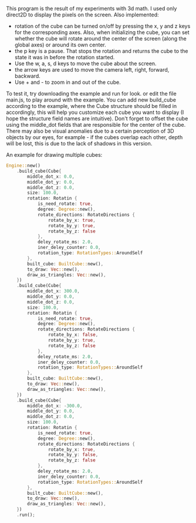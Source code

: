 This program is the result of my experiments with 3d math.
I used only direct2D to display the pixels on the screen. 
Also implemented: 
- rotation of the cube can be turned on/off by pressing the x, y and z keys for the corresponding axes. Also, when initializing the cube, you can set whether the cube will rotate around the center of the screen (along the global axes) or around its own center.
- the p key is a pause. That stops the rotation and returns the cube to the state it was in before the rotation started.
- Use the w, a, s, d keys to move the cube about the screen.
- the arrow keys are used to move the camera left, right, forward, backward.
- Use + and - to zoom in and out of the cube.

To test it, try downloading the example and run for look. or edit the file main.js, to play around with the example. You can add new build_cube according to the example, where the Cube structure should be filled in accordingly, this will help you customize each cube you want to display (I hope the structure field names are intuitive). Don't forget to offset the cube using the middle_dot fields that are responsible for the center of the cube. There may also be visual anomalies due to a certain perception of 3D objects by our eyes, for example - if the cubes overlap each other, depth will be lost, this is due to the lack of shadows in this version.

An example for drawing multiple cubes:

```rust
Engine::new()
    .build_cube(Cube{
        middle_dot_x: 0.0,
        middle_dot_y: 0.0,
        middle_dot_z: 0.0,
        size: 100.0,
        rotation: Rotatin {
            is_need_rotate: true,
            degree: Degree::new(),
            rotate_directions: RotateDirections {
                rotate_by_x: true,
                rotate_by_y: true,
                rotate_by_z: false
            },
            deley_rotate_ms: 2.0,
            iner_deley_counter: 0.0,
            rotation_type: RotationTypes::AroundSelf
        },
        built_cube: BuiltCube::new(),
        to_draw: Vec::new(),
        draw_as_triangles: Vec::new(),
    })
    .build_cube(Cube{
        middle_dot_x: 300.0,
        middle_dot_y: 0.0,
        middle_dot_z: 0.0,
        size: 100.0,
        rotation: Rotatin {
            is_need_rotate: true,
            degree: Degree::new(),
            rotate_directions: RotateDirections {
                rotate_by_x: false,
                rotate_by_y: true,
                rotate_by_z: false
            },
            deley_rotate_ms: 2.0,
            iner_deley_counter: 0.0,
            rotation_type: RotationTypes::AroundSelf
        },
        built_cube: BuiltCube::new(),
        to_draw: Vec::new(),
        draw_as_triangles: Vec::new(),
    })
    .build_cube(Cube{
        middle_dot_x: -300.0,
        middle_dot_y: 0.0,
        middle_dot_z: 0.0,
        size: 100.0,
        rotation: Rotatin {
            is_need_rotate: true,
            degree: Degree::new(),
            rotate_directions: RotateDirections {
                rotate_by_x: true,
                rotate_by_y: false,
                rotate_by_z: false
            },
            deley_rotate_ms: 2.0,
            iner_deley_counter: 0.0,
            rotation_type: RotationTypes::AroundSelf
        },
        built_cube: BuiltCube::new(),
        to_draw: Vec::new(),
        draw_as_triangles: Vec::new(),
    })
    .run();
```
